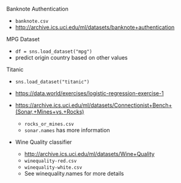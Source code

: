 

Banknote Authentication
- `banknote.csv`
- http://archive.ics.uci.edu/ml/datasets/banknote+authentication

MPG Dataset
- `df = sns.load_dataset("mpg")`
- predict origin country based on other values

Titanic
- `sns.load_dataset("titanic")`


- https://data.world/exercises/logistic-regression-exercise-1

- https://archive.ics.uci.edu/ml/datasets/Connectionist+Bench+(Sonar,+Mines+vs.+Rocks)
    - `rocks_or_mines.csv`
    - `sonar.names` has more information

- Wine Quality classifier
    - http://archive.ics.uci.edu/ml/datasets/Wine+Quality
    - `winequality-red.csv`
    - `winequality-white.csv`
    - See winequality.names for more details